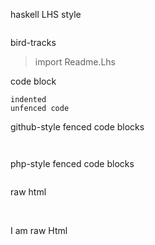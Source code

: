 
haskell LHS style

```{.sourceCode .literate .haskell}
```

bird-tracks

> import Readme.Lhs

code block

    indented
    unfenced code

github-style fenced code blocks

``` haskell
```

``` output test1
```

php-style fenced code blocks

``` {.output .test1}
```

raw html

<div><br><p>I am raw Html</p></div>

